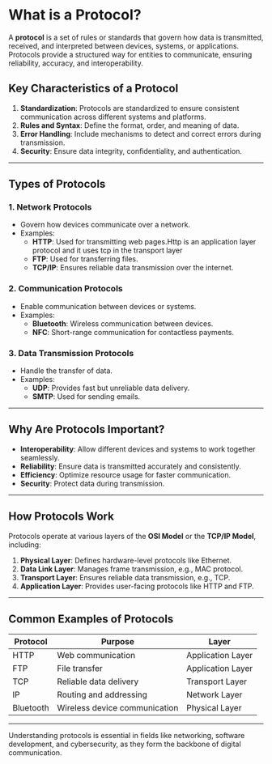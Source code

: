# What is a Protocol?

A **protocol** is a set of rules or standards that govern how data is transmitted, received, and interpreted between devices, systems, or applications. Protocols provide a structured way for entities to communicate, ensuring reliability, accuracy, and interoperability.

## Key Characteristics of a Protocol

1. **Standardization**: Protocols are standardized to ensure consistent communication across different systems and platforms.
2. **Rules and Syntax**: Define the format, order, and meaning of data.
3. **Error Handling**: Include mechanisms to detect and correct errors during transmission.
4. **Security**: Ensure data integrity, confidentiality, and authentication.

---

## Types of Protocols

### 1. **Network Protocols**
   - Govern how devices communicate over a network.
   - Examples:
     - **HTTP**: Used for transmitting web pages.Http is an application layer protocol and it uses tcp in the transport layer
     - **FTP**: Used for transferring files.
     - **TCP/IP**: Ensures reliable data transmission over the internet.

### 2. **Communication Protocols**
   - Enable communication between devices or systems.
   - Examples:
     - **Bluetooth**: Wireless communication between devices.
     - **NFC**: Short-range communication for contactless payments.

### 3. **Data Transmission Protocols**
   - Handle the transfer of data.
   - Examples:
     - **UDP**: Provides fast but unreliable data delivery.
     - **SMTP**: Used for sending emails.

---

## Why Are Protocols Important?

- **Interoperability**: Allow different devices and systems to work together seamlessly.
- **Reliability**: Ensure data is transmitted accurately and consistently.
- **Efficiency**: Optimize resource usage for faster communication.
- **Security**: Protect data during transmission.

---

## How Protocols Work

Protocols operate at various layers of the **OSI Model** or the **TCP/IP Model**, including:

1. **Physical Layer**: Defines hardware-level protocols like Ethernet.
2. **Data Link Layer**: Manages frame transmission, e.g., MAC protocol.
3. **Transport Layer**: Ensures reliable data transmission, e.g., TCP.
4. **Application Layer**: Provides user-facing protocols like HTTP and FTP.

---

## Common Examples of Protocols

| **Protocol** | **Purpose**                        | **Layer**           |
|--------------|------------------------------------|---------------------|
| HTTP         | Web communication                 | Application Layer   |
| FTP          | File transfer                     | Application Layer   |
| TCP          | Reliable data delivery            | Transport Layer     |
| IP           | Routing and addressing            | Network Layer       |
| Bluetooth    | Wireless device communication     | Physical Layer      |

---

Understanding protocols is essential in fields like networking, software development, and cybersecurity, as they form the backbone of digital communication.
